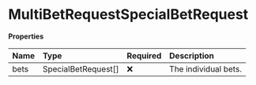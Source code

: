 # MultiBetRequestSpecialBetRequest

**Properties**

| Name | Type                | Required | Description          |
| :--- | :------------------ | :------- | :------------------- |
| bets | SpecialBetRequest[] | ❌       | The individual bets. |

<!-- This file was generated by liblab | https://liblab.com/ -->
